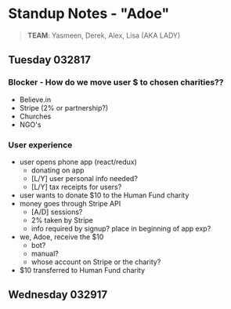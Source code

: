 # Standup Notes - "Adoe"
> **TEAM**: Yasmeen, Derek, Alex, Lisa (AKA LADY)

## Tuesday 032817

### Blocker - How do we move user $ to chosen charities??
  - Believe.in
  - Stripe (2% or partnership?)
  - Churches
  - NGO's
  
### User experience
  - user opens phone app (react/redux)
    - donating on app
    - [L/Y] user personal info needed?
    - [L/Y] tax receipts for users?
  - user wants to donate $10 to the Human Fund charity
  - money goes through Stripe API
    - [A/D] sessions?
    - 2% taken by Stripe
    - info required by signup? place in beginning of app exp?
  - we, Adoe, receive the $10
    - bot?
    - manual?
    - whose account on Stripe or the charity?
  - $10 transferred to Human Fund charity
  
  ## Wednesday 032917
  
